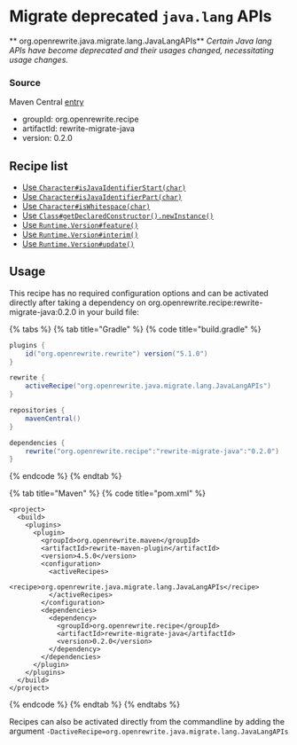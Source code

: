 # Migrate deprecated `java.lang` APIs

** org.openrewrite.java.migrate.lang.JavaLangAPIs**
_Certain Java lang APIs have become deprecated and their usages changed, necessitating usage changes._

### Source

Maven Central [entry](https://search.maven.org/artifact/org.openrewrite.recipe/rewrite-migrate-java/0.2.0/jar)

* groupId: org.openrewrite.recipe
* artifactId: rewrite-migrate-java
* version: 0.2.0

## Recipe list

* [Use `Character#isJavaIdentifierStart(char)`](../../../java/migrate/lang/migratecharacterisjavalettertoisjavaidentifierstart.md)
* [Use `Character#isJavaIdentifierPart(char)`](../../../java/migrate/lang/migratecharacterisjavaletterordigittoisjavaidentifierpart.md)
* [Use `Character#isWhitespace(char)`](../../../java/migrate/lang/migratecharacterisspacetoiswhitespace.md)
* [Use `Class#getDeclaredConstructor().newInstance()`](../../../java/migrate/lang/migrateclassnewinstancetogetdeclaredconstructornewinstance.md)
* [Use `Runtime.Version#feature()`](../../../java/migrate/lang/migrateruntimeversionmajortofeature.md)
* [Use `Runtime.Version#interim()`](../../../java/migrate/lang/migrateruntimeversionminortointerim.md)
* [Use `Runtime.Version#update()`](../../../java/migrate/lang/migrateruntimeversionsecuritytoupdate.md)

## Usage
This recipe has no required configuration options and can be activated directly after taking a dependency on org.openrewrite.recipe:rewrite-migrate-java:0.2.0 in your build file:

{% tabs %}
{% tab title="Gradle" %}
{% code title="build.gradle" %}
```groovy
plugins {
    id("org.openrewrite.rewrite") version("5.1.0")
}

rewrite {
    activeRecipe("org.openrewrite.java.migrate.lang.JavaLangAPIs")
}

repositories {
    mavenCentral()
}

dependencies {
    rewrite("org.openrewrite.recipe":"rewrite-migrate-java":"0.2.0")
}
```
{% endcode %}
{% endtab %}

{% tab title="Maven" %}
{% code title="pom.xml" %}
```markup
<project>
  <build>
    <plugins>
      <plugin>
        <groupId>org.openrewrite.maven</groupId>
        <artifactId>rewrite-maven-plugin</artifactId>
        <version>4.5.0</version>
        <configuration>
          <activeRecipes>
            <recipe>org.openrewrite.java.migrate.lang.JavaLangAPIs</recipe>
          </activeRecipes>
        </configuration>
        <dependencies>
          <dependency>
            <groupId>org.openrewrite.recipe</groupId>
            <artifactId>rewrite-migrate-java</artifactId>
            <version>0.2.0</version>
          </dependency>
        </dependencies>
      </plugin>
    </plugins>
  </build>
</project>
```
{% endcode %}
{% endtab %}
{% endtabs %}

Recipes can also be activated directly from the commandline by adding the argument `-DactiveRecipe=org.openrewrite.java.migrate.lang.JavaLangAPIs`

